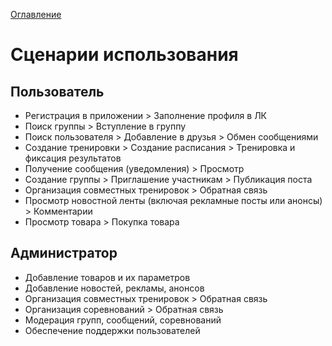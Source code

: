 [Оглавление](README.md)
# Сценарии использования

## Пользователь
- Регистрация в приложении > Заполнение профиля в ЛК
- Поиск группы > Вступление в группу
- Поиск пользователя > Добавление в друзья > Обмен сообщениями  
- Создание тренировки > Создание расписания > Тренировка и фиксация результатов 
- Получение сообщения (уведомления) > Просмотр
- Создание группы > Приглашение участникам > Публикация поста
- Организация совместных тренировок > Обратная связь
- Просмотр новостной ленты (включая рекламные посты или анонсы) > Комментарии
- Просмотр товара > Покупка товара

## Администратор
- Добавление товаров и их параметров
- Добавление новостей, рекламы, анонсов
- Организация совместных тренировок > Обратная связь
- Организация соревнований > Обратная связь
- Модерация групп, сообщений, соревнований
- Обеспечение поддержки пользователей